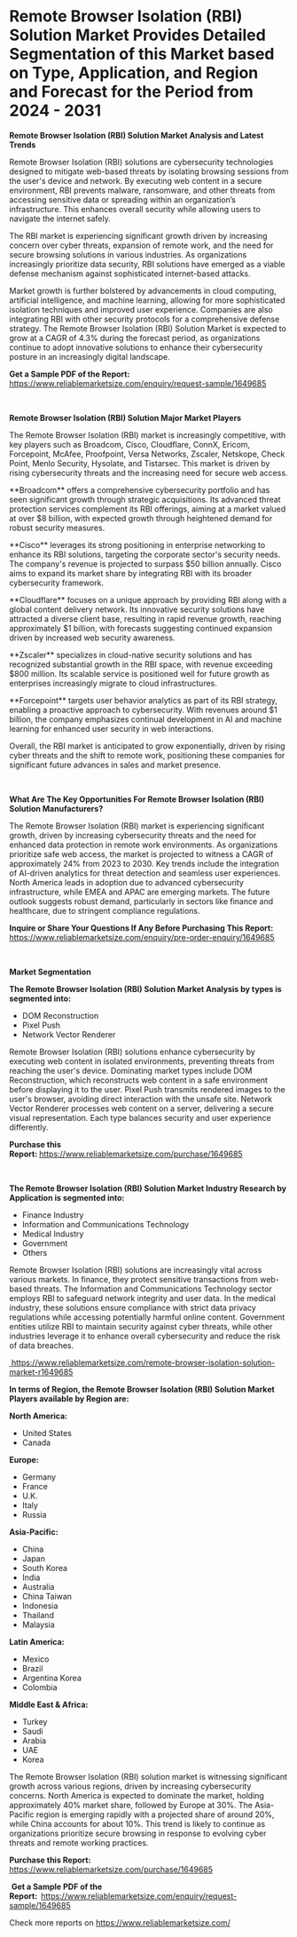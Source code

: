 <p><h1>Remote Browser Isolation (RBI) Solution Market Provides Detailed Segmentation of this Market based on Type, Application, and Region and Forecast for the Period from 2024 - 2031</h1></p><p><strong>Remote Browser Isolation (RBI) Solution Market Analysis and Latest Trends</strong></p>
<p><p>Remote Browser Isolation (RBI) solutions are cybersecurity technologies designed to mitigate web-based threats by isolating browsing sessions from the user's device and network. By executing web content in a secure environment, RBI prevents malware, ransomware, and other threats from accessing sensitive data or spreading within an organization’s infrastructure. This enhances overall security while allowing users to navigate the internet safely.</p><p>The RBI market is experiencing significant growth driven by increasing concern over cyber threats, expansion of remote work, and the need for secure browsing solutions in various industries. As organizations increasingly prioritize data security, RBI solutions have emerged as a viable defense mechanism against sophisticated internet-based attacks. </p><p>Market growth is further bolstered by advancements in cloud computing, artificial intelligence, and machine learning, allowing for more sophisticated isolation techniques and improved user experience. Companies are also integrating RBI with other security protocols for a comprehensive defense strategy. The Remote Browser Isolation (RBI) Solution Market is expected to grow at a CAGR of 4.3% during the forecast period, as organizations continue to adopt innovative solutions to enhance their cybersecurity posture in an increasingly digital landscape.</p></p>
<p><strong>Get a Sample PDF of the Report:&nbsp;</strong> <a href="https://www.reliablemarketsize.com/enquiry/request-sample/1649685?utm_campaign=1836&utm_medium=2&utm_source=Github&utm_content=ia&utm_term=29122024&utm_id=remote-browser-isolation-rbi-solution">https://www.reliablemarketsize.com/enquiry/request-sample/1649685</a></p>
<p>&nbsp;</p>
<p><strong>Remote Browser Isolation (RBI) Solution Major Market Players</strong></p>
<p><p>The Remote Browser Isolation (RBI) market is increasingly competitive, with key players such as Broadcom, Cisco, Cloudflare, ConnX, Ericom, Forcepoint, McAfee, Proofpoint, Versa Networks, Zscaler, Netskope, Check Point, Menlo Security, Hysolate, and Tistarsec. This market is driven by rising cybersecurity threats and the increasing need for secure web access.</p><p>**Broadcom** offers a comprehensive cybersecurity portfolio and has seen significant growth through strategic acquisitions. Its advanced threat protection services complement its RBI offerings, aiming at a market valued at over $8 billion, with expected growth through heightened demand for robust security measures.</p><p>**Cisco** leverages its strong positioning in enterprise networking to enhance its RBI solutions, targeting the corporate sector's security needs. The company's revenue is projected to surpass $50 billion annually. Cisco aims to expand its market share by integrating RBI with its broader cybersecurity framework.</p><p>**Cloudflare** focuses on a unique approach by providing RBI along with a global content delivery network. Its innovative security solutions have attracted a diverse client base, resulting in rapid revenue growth, reaching approximately $1 billion, with forecasts suggesting continued expansion driven by increased web security awareness.</p><p>**Zscaler** specializes in cloud-native security solutions and has recognized substantial growth in the RBI space, with revenue exceeding $800 million. Its scalable service is positioned well for future growth as enterprises increasingly migrate to cloud infrastructures.</p><p>**Forcepoint** targets user behavior analytics as part of its RBI strategy, enabling a proactive approach to cybersecurity. With revenues around $1 billion, the company emphasizes continual development in AI and machine learning for enhanced user security in web interactions.</p><p>Overall, the RBI market is anticipated to grow exponentially, driven by rising cyber threats and the shift to remote work, positioning these companies for significant future advances in sales and market presence.</p></p>
<p>&nbsp;</p>
<p><strong>What Are The Key Opportunities For Remote Browser Isolation (RBI) Solution Manufacturers?</strong></p>
<p><p>The Remote Browser Isolation (RBI) market is experiencing significant growth, driven by increasing cybersecurity threats and the need for enhanced data protection in remote work environments. As organizations prioritize safe web access, the market is projected to witness a CAGR of approximately 24% from 2023 to 2030. Key trends include the integration of AI-driven analytics for threat detection and seamless user experiences. North America leads in adoption due to advanced cybersecurity infrastructure, while EMEA and APAC are emerging markets. The future outlook suggests robust demand, particularly in sectors like finance and healthcare, due to stringent compliance regulations.</p></p>
<p><strong>Inquire or Share Your Questions If Any Before Purchasing This Report:</strong> <a href="https://www.reliablemarketsize.com/enquiry/pre-order-enquiry/1649685?utm_campaign=1836&utm_medium=2&utm_source=Github&utm_content=ia&utm_term=29122024&utm_id=remote-browser-isolation-rbi-solution">https://www.reliablemarketsize.com/enquiry/pre-order-enquiry/1649685</a></p>
<p>&nbsp;</p>
<p><strong>Market Segmentation</strong></p>
<p><strong>The Remote Browser Isolation (RBI) Solution Market Analysis by types is segmented into:</strong></p>
<p><ul><li>DOM Reconstruction</li><li>Pixel Push</li><li>Network Vector Renderer</li></ul></p>
<p><p>Remote Browser Isolation (RBI) solutions enhance cybersecurity by executing web content in isolated environments, preventing threats from reaching the user's device. Dominating market types include DOM Reconstruction, which reconstructs web content in a safe environment before displaying it to the user. Pixel Push transmits rendered images to the user's browser, avoiding direct interaction with the unsafe site. Network Vector Renderer processes web content on a server, delivering a secure visual representation. Each type balances security and user experience differently.</p></p>
<p><strong>Purchase this Report:&nbsp;</strong><a href="https://www.reliablemarketsize.com/purchase/1649685?utm_campaign=1836&utm_medium=2&utm_source=Github&utm_content=ia&utm_term=29122024&utm_id=remote-browser-isolation-rbi-solution">https://www.reliablemarketsize.com/purchase/1649685</a></p>
<p>&nbsp;</p>
<p><strong>The Remote Browser Isolation (RBI) Solution Market Industry Research by Application is segmented into:</strong></p>
<p><ul><li>Finance Industry</li><li>Information and Communications Technology</li><li>Medical Industry</li><li>Government</li><li>Others</li></ul></p>
<p><p>Remote Browser Isolation (RBI) solutions are increasingly vital across various markets. In finance, they protect sensitive transactions from web-based threats. The Information and Communications Technology sector employs RBI to safeguard network integrity and user data. In the medical industry, these solutions ensure compliance with strict data privacy regulations while accessing potentially harmful online content. Government entities utilize RBI to maintain security against cyber threats, while other industries leverage it to enhance overall cybersecurity and reduce the risk of data breaches.</p></p>
<p><a href="https://www.reliablemarketsize.com/remote-browser-isolation-solution-market-r1649685?utm_campaign=1836&utm_medium=2&utm_source=Github&utm_content=ia&utm_term=29122024&utm_id=remote-browser-isolation-rbi-solution">&nbsp;https://www.reliablemarketsize.com/remote-browser-isolation-solution-market-r1649685</a></p>
<p><strong>In terms of Region, the Remote Browser Isolation (RBI) Solution Market Players available by Region are:</strong></p>
<p>
    <p> <strong> North America: </strong>
        <ul>
            <li>United States</li>
            <li>Canada</li>
        </ul>
        </p> 
    <p> <strong> Europe: </strong>
        <ul>
            <li>Germany</li>
            <li>France</li>
            <li>U.K.</li>
            <li>Italy</li>
            <li>Russia</li>
        </ul>
        </p> 
    <p> <strong> Asia-Pacific: </strong>
        <ul>
            <li>China</li>
            <li>Japan</li>
            <li>South Korea</li>
            <li>India</li>
            <li>Australia</li>
            <li>China Taiwan</li>
            <li>Indonesia</li>
            <li>Thailand</li>
            <li>Malaysia</li>
        </ul>
        </p> 
    <p> <strong> Latin America: </strong>
        <ul>
            <li>Mexico</li>
            <li>Brazil</li>
            <li>Argentina Korea</li>
            <li>Colombia</li>
        </ul>
        </p> 
    <p> <strong> Middle East & Africa: </strong>
        <ul>
            <li>Turkey</li>
            <li>Saudi</li>
            <li>Arabia</li>
            <li>UAE</li>
            <li>Korea</li>
        </ul>
    </p>
    </p>
<p><p>The Remote Browser Isolation (RBI) solution market is witnessing significant growth across various regions, driven by increasing cybersecurity concerns. North America is expected to dominate the market, holding approximately 40% market share, followed by Europe at 30%. The Asia-Pacific region is emerging rapidly with a projected share of around 20%, while China accounts for about 10%. This trend is likely to continue as organizations prioritize secure browsing in response to evolving cyber threats and remote working practices.</p></p>
<p><strong>Purchase this Report: </strong><a href="https://www.reliablemarketsize.com/purchase/1649685?utm_campaign=1836&utm_medium=2&utm_source=Github&utm_content=ia&utm_term=29122024&utm_id=remote-browser-isolation-rbi-solution">https://www.reliablemarketsize.com/purchase/1649685</a></p>
<p>&nbsp;<strong>Get a Sample PDF of the Report:&nbsp;&nbsp;</strong><a href="https://www.reliablemarketsize.com/enquiry/request-sample/1649685?utm_campaign=1836&utm_medium=2&utm_source=Github&utm_content=ia&utm_term=29122024&utm_id=remote-browser-isolation-rbi-solution">https://www.reliablemarketsize.com/enquiry/request-sample/1649685</a></p>
<p><strong></strong></p>
<p>Check more reports on <a href="https://www.reliablemarketsize.com/?utm_campaign=1836&utm_medium=2&utm_source=Github&utm_content=ia&utm_term=29122024&utm_id=remote-browser-isolation-rbi-solution">https://www.reliablemarketsize.com/</a></p>